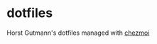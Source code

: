 # dotfiles

Horst Gutmann's dotfiles managed with [chezmoi][]

[chezmoi]: https://github.com/twpayne/chezmoi
